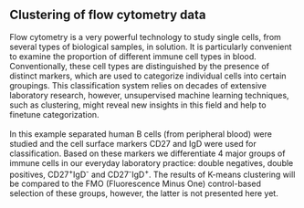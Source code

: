 ## Clustering of flow cytometry data
Flow cytometry is a very powerful technology to study single cells, from several types of biological samples, in solution. It is particularly convenient to examine the proportion of different immune cell types in blood.
Conventionally, these cell types are distinguished by the presence of distinct markers, which are used to categorize individual cells into certain groupings. 
This classification system relies on decades of extensive laboratory research, however, unsupervised machine learning techniques, such as clustering, might reveal new insights in this field and help to finetune categorization.<br>
<br>
In this example separated human B cells (from peripheral blood) were studied and the cell surface markers CD27 and IgD were used for classification. Based on these markers we differentiate 4 major groups of immune cells in our everyday laboratory practice: double negatives, double positives, CD27<sup>+</sup>IgD<sup>-</sup> and CD27<sup>-</sup>IgD<sup>+</sup>. The results of K-means clustering will be compared to the FMO (Fluorescence Minus One) control-based selection of these groups, however, the latter is not presented here yet.
